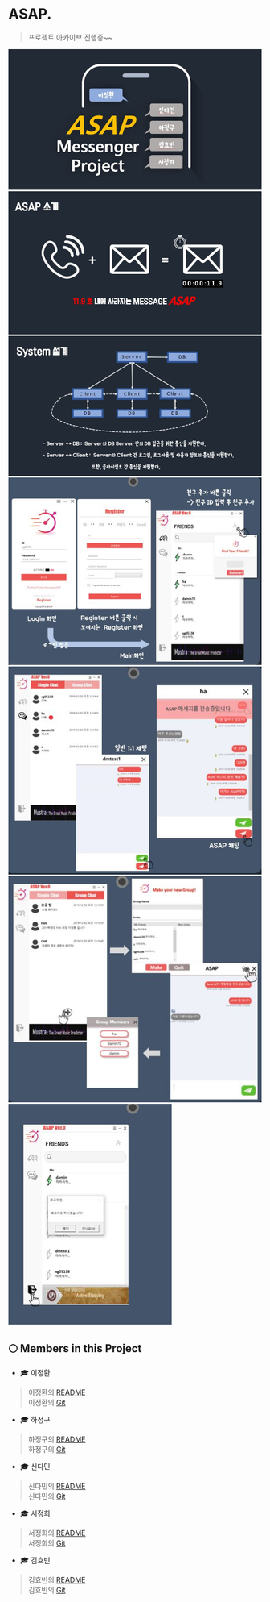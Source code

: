 ASAP. 
===


> 프로젝트 아카이브 진행중~~

![](./img/ASAP.JPG)
![](./img/ASAP1.JPG)
![](./img/ASAP2.JPG)
![](./img/ASAP3.JPG)
![](./img/ASAP4.JPG)
![](./img/ASAP5.JPG)
![](./img/ASAP7.JPG)


🌕 Members in this Project 
---
- 🎓 이정환
>이정환의 [README](./winterlood/README.md)<br>
>이정환의 [Git](https://github.com/winterlood)

- 🎓 하정구
>하정구의 [README](./hjg0629/README.md)<br>
>하정구의 [Git](https://github.com/hjg0629)

- 🎓 신다민
>신다민의 [README](./favian/README.md)<br>
>신다민의 [Git](https://github.com/damin8)

- 🎓 서정희
>서정희의 [README](./abcdefgfg1/README.md)<br>
>서정희의 [Git](https://github.com/abcdefgfg1)

- 🎓 김효빈
>김효빈의 [README](./sg05138/README.md)<br>
>김효빈의 [Git](https://github.com/sg05138)

